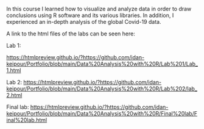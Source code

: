 In this course I learned how to visualize and analyze data in order to draw conclusions using R software and its various libraries.
In addition, I experienced an in-depth analysis of the global Covid-19  data.

A link to the html files of the labs can be seen here:


Lab 1:

https://htmlpreview.github.io/?https://github.com/idan-keipour/Portfolio/blob/main/Data%20Analysis%20with%20R/Lab%201/Lab_1.html

Lab 2:
https://htmlpreview.github.io/?https://github.com/idan-keipour/Portfolio/blob/main/Data%20Analysis%20with%20R/Lab%202/lab_2.html

Final lab:
https://htmlpreview.github.io/?https://github.com/idan-keipour/Portfolio/blob/main/Data%20Analysis%20with%20R/Final%20lab/Final%20lab.html
